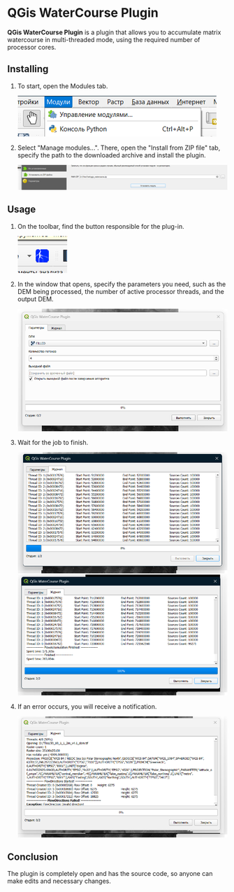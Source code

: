 # QGis WaterCourse Plugin

**QGis WaterCourse Plugin** is a plugin that allows you to accumulate matrix watercourse in multi-threaded mode, using the required number of processor cores.

## Installing

1. To start, open the Modules tab.

	![module tab](images/1.png)

2. Select "Manage modules...". There, open the "Install from ZIP file" tab, specify the path to the downloaded archive and install the plugin.

	![install from zip](images/2.png)

## Usage

1. On the toolbar, find the button responsible for the plug-in.

	![plugin toolbar button](images/3.png)

2. In the window that opens, specify the parameters you need, such as the DEM being processed, the number of active processor threads, and the output DEM.

	![configuration](images/4.png)

3. Wait for the job to finish.

	![processing](images/5.png)
	![finished](images/6.png)

4. If an error occurs, you will receive a notification.

	![exception](images/7.png)

## Conclusion

The plugin is completely open and has the source code, so anyone can make edits and necessary changes.